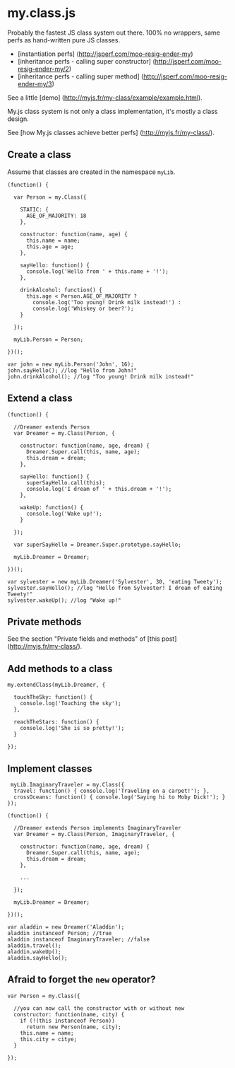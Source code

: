 # my.class.js

Probably the fastest JS class system out there. 100% no wrappers, same perfs as hand-written pure JS classes.

* [instantiation perfs] (http://jsperf.com/moo-resig-ender-my)
* [inheritance perfs - calling super constructor] (http://jsperf.com/moo-resig-ender-my/2)
* [inheritance perfs - calling super method] (http://jsperf.com/moo-resig-ender-my/3)

See a little [demo] (http://myjs.fr/my-class/example/example.html).  

My.js class system is not only a class implementation, it's mostly a class design.

See [how My.js classes achieve better perfs] (http://myjs.fr/my-class/).


## Create a class

 Assume that classes are created in the namespace `myLib`.

    (function() {

      var Person = my.Class({

        STATIC: {
          AGE_OF_MAJORITY: 18
        },

        constructor: function(name, age) {
          this.name = name;
          this.age = age;
        },

        sayHello: function() {
          console.log('Hello from ' + this.name + '!');
        },

        drinkAlcohol: function() {
          this.age < Person.AGE_OF_MAJORITY ?
            console.log('Too young! Drink milk instead!') :
            console.log('Whiskey or beer?');
        }

      });

      myLib.Person = Person;

    })();

    var john = new myLib.Person('John', 16);
    john.sayHello(); //log "Hello from John!"
    john.drinkAlcohol(); //log "Too young! Drink milk instead!"


## Extend a class

    (function() {

      //Dreamer extends Person
      var Dreamer = my.Class(Person, {

        constructor: function(name, age, dream) {
          Dreamer.Super.call(this, name, age);
          this.dream = dream;
        },

        sayHello: function() {
          superSayHello.call(this);
          console.log('I dream of ' + this.dream + '!');
        },

        wakeUp: function() {
          console.log('Wake up!');
        }

      });

      var superSayHello = Dreamer.Super.prototype.sayHello;

      myLib.Dreamer = Dreamer;

    })();

    var sylvester = new myLib.Dreamer('Sylvester', 30, 'eating Tweety');
    sylvester.sayHello(); //log "Hello from Sylvester! I dream of eating Tweety!"
    sylvester.wakeUp(); //log "Wake up!"


## Private methods

 See the section "Private fields and methods" of [this post] (http://myjs.fr/my-class/).


## Add methods to a class

    my.extendClass(myLib.Dreamer, {

      touchTheSky: function() {
        console.log('Touching the sky');
      },

      reachTheStars: function() {
        console.log('She is so pretty!');
      }

    });

## Implement classes

     myLib.ImaginaryTraveler = my.Class({
      travel: function() { console.log('Traveling on a carpet!'); },
      crossOceans: function() { console.log('Saying hi to Moby Dick!'); }
    });

    (function() {

      //Dreamer extends Person implements ImaginaryTraveler
      var Dreamer = my.Class(Person, ImaginaryTraveler, {

        constructor: function(name, age, dream) {
          Dreamer.Super.call(this, name, age);
          this.dream = dream;
        },

        ...

      });

      myLib.Dreamer = Dreamer;

    })();

    var aladdin = new Dreamer('Aladdin');
    aladdin instanceof Person; //true
    aladdin instanceof ImaginaryTraveler; //false
    aladdin.travel();
    aladdin.wakeUp();
    aladdin.sayHello();

## Afraid to forget the `new` operator?

    var Person = my.Class({

      //you can now call the constructor with or without new
      constructor: function(name, city) {
        if (!(this instanceof Person))
          return new Person(name, city);
        this.name = name;
        this.city = citye;
      }

    });
